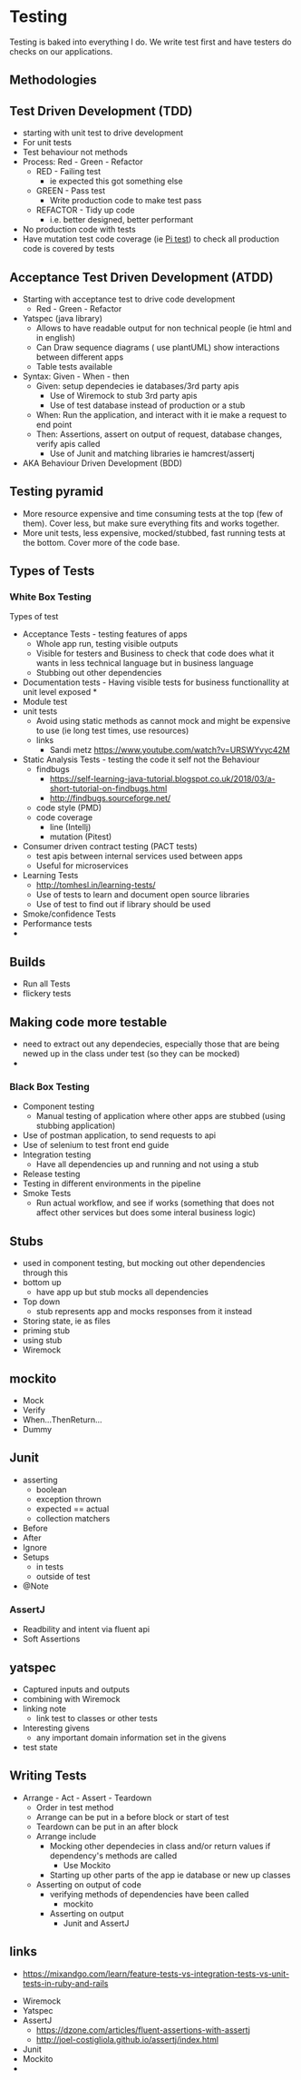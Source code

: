 # Testing

Testing is baked into everything I do. We write test first and have testers do checks on our applications.

## Methodologies

## Test Driven Development (TDD)

* starting with unit test to drive development
* For unit tests
* Test behaviour not methods
* Process: Red - Green - Refactor
  * RED - Failing test
    * ie expected this got something else
  * GREEN - Pass test
    * Write production code to make test pass
  * REFACTOR - Tidy up code
    * i.e. better designed, better performant
* No production code with tests
* Have mutation test code coverage (ie [Pi test](http://pitest.org/)) to check all production code is covered by tests

## Acceptance Test Driven Development (ATDD)

* Starting with acceptance test to drive code development
  * Red - Green - Refactor
* Yatspec (java library)
  * Allows to have readable output for non technical people (ie html and in english)
  * Can Draw sequence diagrams ( use plantUML) show interactions between different apps
  * Table tests available
* Syntax: Given - When - then
  * Given: setup dependecies ie databases/3rd party apis
    * Use of Wiremock to stub 3rd party apis
    * Use of test database instead of production or a stub
  * When: Run the application, and interact with it ie make a request to end point
  * Then: Assertions, assert on output of request, database changes, verify apis called
    * Use of Junit and matching libraries ie hamcrest/assertj
* AKA Behaviour Driven Development (BDD)

## Testing pyramid

* More resource expensive and time consuming tests at the top (few of them). Cover less, but make sure everything fits and works together.
* More unit tests, less expensive, mocked/stubbed, fast running tests at the bottom. Cover more of the code base.

## Types of Tests

### White Box Testing

Types of test

* Acceptance Tests - testing features of apps
  * Whole app run, testing visible outputs
  * Visible for testers and Business to check that code does what it wants in less technical language but in business language
  * Stubbing out other dependencies
* Documentation tests - Having visible tests for business functionallity at unit level exposed
  *
* Module test
* unit tests
  * Avoid using static methods as cannot mock and might be expensive to use (ie long test times, use resources)
  * links
    * Sandi metz https://www.youtube.com/watch?v=URSWYvyc42M
* Static Analysis Tests - testing the code it self not the Behaviour
  * findbugs
    * https://self-learning-java-tutorial.blogspot.co.uk/2018/03/a-short-tutorial-on-findbugs.html
    * http://findbugs.sourceforge.net/
  * code style (PMD)
  * code coverage
    * line (Intellj)
    * mutation (Pitest)
* Consumer driven contract testing (PACT tests)
  * test apis between internal services used between apps
  * Useful for microservices
* Learning Tests
  * http://tomhesl.in/learning-tests/
  * Use of tests to learn and document open source libraries
  * Use of test to find out if library should be used
* Smoke/confidence Tests
* Performance tests
*

## Builds

- Run all Tests
- flickery tests


## Making code more testable

- need to extract out any dependecies, especially those that are being newed up in the class under test (so they can be mocked)
-
### Black Box Testing

* Component testing
  * Manual testing of application where other apps are stubbed (using stubbing application)
* Use of postman application, to send requests to api
* Use of selenium to test front end  guide
* Integration testing
  * Have all dependencies up and running and not using a stub
* Release testing
* Testing in different environments in the pipeline
* Smoke Tests
  * Run actual workflow, and see if works (something that does not affect other services but does some interal business logic)

## Stubs

- used in component testing, but mocking out other dependencies through this
- bottom up
  - have app up but stub mocks all dependencies
- Top down
  - stub represents app and mocks responses from it instead
- Storing state, ie as files
- priming stub
- using stub
- Wiremock

## mockito

* Mock
* Verify
* When...ThenReturn...
* Dummy

## Junit

- asserting
  - boolean
  - exception thrown
  - expected == actual
  - collection matchers
- Before
- After
- Ignore
- Setups
  - in tests
  - outside of test
- @Note

### AssertJ

- Readbility and intent via fluent api
- Soft Assertions

## yatspec

* Captured inputs and outputs
* combining with Wiremock
* linking note
  * link test to classes or other tests
* Interesting givens
  * any important domain information set in the givens
* test state


## Writing Tests

* Arrange - Act - Assert - Teardown
  * Order in test method
  * Arrange can be put in a before block or start of test
  * Teardown can be put in an after block
  * Arrange include
    * Mocking other dependecies in class and/or return values if dependency's methods are called
      * Use Mockito
    * Starting up other parts of the app ie database or new up classes
  * Asserting on output of code
    * verifying methods of dependencies have been called
      * mockito
    * Asserting on output
      * Junit and AssertJ


## links

- https://mixandgo.com/learn/feature-tests-vs-integration-tests-vs-unit-tests-in-ruby-and-rails

* Wiremock
* Yatspec
* AssertJ
  * https://dzone.com/articles/fluent-assertions-with-assertj
  * http://joel-costigliola.github.io/assertj/index.html
* Junit
* Mockito
*
